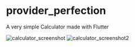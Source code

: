 # provider_perfection

A very simple Calculator made with Flutter

![calculator_screenshot](https://user-images.githubusercontent.com/55284278/97968181-e7189000-1d83-11eb-8b9a-4f6ae9c12618.png)
![calculator_screenshot2](https://user-images.githubusercontent.com/55284278/97968185-e97aea00-1d83-11eb-902c-969e1e23a7ec.png)
